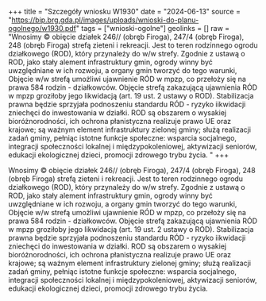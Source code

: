 +++
title = "Szczegóły wniosku W1930"
date = "2024-06-13"
source = "https://bip.brg.gda.pl/images/uploads/wnioski-do-planu-ogolnego/w1930.pdf"
tags = ["wnioski-ogolne"]
geolinks = []
raw = "Wnosimy © obięcie działek 246// (obręb Firoga), 247/4 (obręb Firoga), 248 (obręb Firoga) strefą zieteni i rekreacji. Jest to teren rodzinnego ogrodu działkowego (ROD), który przynależy do w/w strefy. Zgodnie z ustawą o ROD, jako stały alement infrastruktury gmin, ogrody winny być uwzględniane w ich rozwoju, a organy gmin tworzyć do tego warunki, Objęcie w/w strefą umożliwi ujawnienie RÓD w mpzp, co przełoży się na prawa 584 rodzin - działkowców. Objęcie strefą zakazującą ujawnienia RÓD w mpzp groziłoby jego likwidacją (art. 19 ust. 2 ustawy o ROD). Stabilizacja prawna będzie sprzyjała podnoszeniu standardu RÓD - ryzyko iikwidacji zniechęci do inwestowania w działki. ROD są obszarem o wysakiej bioróżnorodności, ich ochrona płanistyczna realizuje prawo UE oraz krajowe; są ważnym element infrastruktury zielonej gminy; służą realizacji zadań gminy, pełniąc istotne funkcje społeczne: wsparcia socjalnego, integracji społeczności lokalnej i międzypokoleniowej, aktywizacji seniorów, edukacji ekologicznej dzieci, promocji zdrowego trybu życia. "
+++

Wnosimy © obięcie działek 246// (obręb Firoga), 247/4 (obręb Firoga), 248 (obręb Firoga) strefą
zieteni i rekreacji. Jest to teren rodzinnego ogrodu działkowego (ROD), który przynależy do w/w strefy. Zgodnie z
ustawą o ROD, jako stały alement infrastruktury gmin, ogrody winny być uwzględniane w ich rozwoju, a organy
gmin tworzyć do tego warunki, Objęcie w/w strefą umożliwi ujawnienie RÓD w mpzp, co przełoży się na prawa
584 rodzin - działkowców. Objęcie strefą zakazującą ujawnienia RÓD w mpzp groziłoby jego likwidacją (art. 19 ust.
2 ustawy o ROD). Stabilizacja prawna będzie sprzyjała podnoszeniu standardu RÓD - ryzyko iikwidacji zniechęci
do inwestowania w działki. ROD są obszarem o wysakiej bioróżnorodności, ich ochrona płanistyczna realizuje
prawo UE oraz krajowe; są ważnym element infrastruktury zielonej gminy; służą realizacji zadań gminy, pełniąc
istotne funkcje społeczne: wsparcia socjalnego, integracji społeczności lokalnej i międzypokoleniowej, aktywizacji
seniorów, edukacji ekologicznej dzieci, promocji zdrowego trybu życia.



